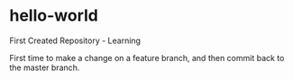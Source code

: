 # hello-world
First Created Repository - Learning

First time to make a change on a feature branch, and then commit back to the master branch.
